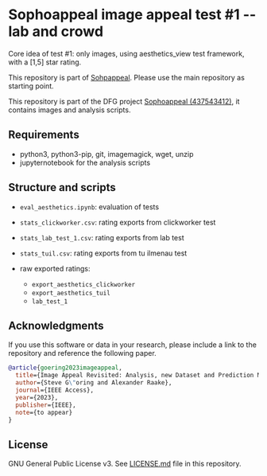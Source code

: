 

# Sophoappeal image appeal test #1 -- lab and crowd

Core idea of test #1: only images, using aesthetics_view test framework, with a [1,5] star rating.

This repository is part of [Sohpappeal](https://github.com/Telecommunication-Telemedia-Assessment/sophoappeal).
Please use the main repository as starting point.

This repository is part of the DFG project [Sophoappeal (437543412)](https://www.tu-ilmenau.de/universitaet/fakultaeten/fakultaet-elektrotechnik-und-informationstechnik/profil/institute-und-fachgebiete/fachgebiet-audiovisuelle-technik/forschung/dfg-projekt-sophoappeal), it contains images and analysis scripts.


## Requirements


* python3, python3-pip, git, imagemagick, wget, unzip
* jupyternotebook for the analysis scripts


## Structure and scripts

* `eval_aesthetics.ipynb`: evaluation of tests
* `stats_clickworker.csv`: rating exports from clickworker test
* `stats_lab_test_1.csv`: rating exports from lab test
* `stats_tuil.csv`: rating exports from tu ilmenau test

* raw exported ratings:
    * `export_aesthetics_clickworker`
    * `export_aesthetics_tuil`
    * `lab_test_1`


## Acknowledgments

If you use this software or data in your research, please include a link to the repository and reference the following paper.

```bibtex
@article{goering2023imageappeal,
  title={Image Appeal Revisited: Analysis, new Dataset and Prediction Models},
  author={Steve G\"oring and Alexander Raake},
  journal={IEEE Access},
  year={2023},
  publisher={IEEE},
  note={to appear}
}
```

## License
GNU General Public License v3. See [LICENSE.md](./LICENSE.md) file in this repository.